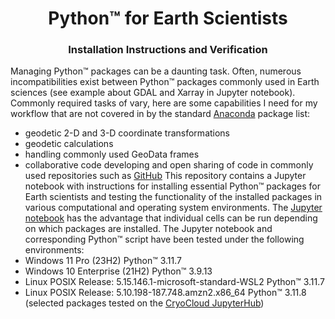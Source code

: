 # <div align="center">Python™ for Earth Scientists</div> 
### <div align="center">Installation Instructions and Verification</div>

Managing Python™ packages can be a daunting task. Often, numerous incompatibilities exist between Python™ packages commonly used in Earth sciences (see example about GDAL and Xarray in Jupyter notebook). Commonly required tasks of vary, here are some capabilities I need for my workflow that are not covered in by the standard [Anaconda](https://www.anaconda.com/) package list:  
* geodetic 2-D and 3-D coordinate transformations
* geodetic calculations
* handling commonly used GeoData frames
* collaborative code developing and open sharing of code in commonly used repositories such as [GitHub](https://github.com/)
 This repository contains a Jupyter notebook with instructions for installing essential Python™ packages for Earth scientists and testing the functionality of the installed packages in various computational and operating system environments. The [Jupyter notebook](https://github.com/mstudinger/Python-Test-Tools/blob/main/python_installation_instructions_and_verification.ipynb) has the advantage that individual cells can be run depending on which packages are installed. The Jupyter notebook and corresponding Python™ script have been tested under the following environments:  
* Windows 11 Pro (23H2)        Python™ 3.11.7
* Windows 10 Enterprise (21H2) Python™ 3.9.13
* Linux POSIX Release: 5.15.146.1-microsoft-standard-WSL2 Python™ 3.11.7
* Linux POSIX Release: 5.10.198-187.748.amzn2.x86_64 Python™ 3.11.8 (selected packages tested on the [CryoCloud JupyterHub](https://cryointhecloud.com))

